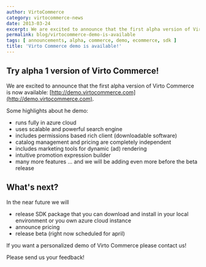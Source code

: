 ```yaml
---
author: VirtoCommerce
category: virtocommerce-news
date: 2013-03-24
excerpt: We are excited to announce that the first alpha version of Virto Commerce is now available
permalink: blog/virtocommerce-demo-is-available
tags: [ announcements, alpha, commerce, demo, ecommerce, sdk ]
title: 'Virto Commerce demo is available!'
---
```

## Try alpha 1 version of Virto Commerce!

We are excited to announce that the first alpha version of Virto Commerce is now available: [http://demo.virtocommerce.com](http://demo.virtocommerce.com).

Some highlights about he demo:

* runs fully in azure cloud
* uses scalable and powerful search engine
* includes permissions based rich client (downloadable software)
* catalog management and pricing are completely independent
* includes marketing tools for dynamic (ad) rendering
* intuitive promotion expression builder
* many more features ... and we will be adding even more before the beta release

## What's next?

In the near future we will

* release SDK package that you can download and install in your local environment or you own azure cloud instance
* announce pricing
* release beta (right now scheduled for april)

If you want a personalized demo of Virto Commerce please contact us!

Please send us your feedback!